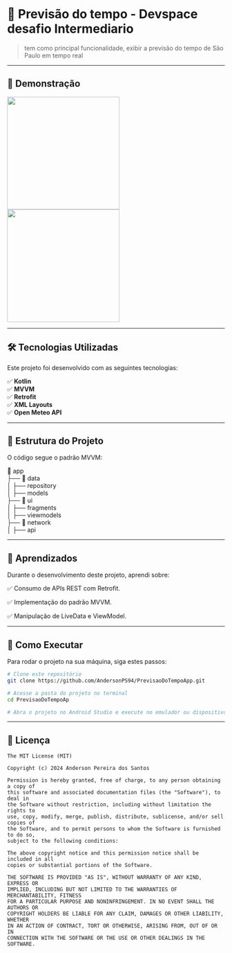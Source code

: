 # 📱 Previsão do tempo - Devspace desafio Intermediario

>tem como principal funcionalidade, exibir a previsão do tempo de São Paulo em tempo real

---

## 📸 Demonstração  


<img src="https://github.com/user-attachments/assets/118cdadc-7f63-4406-9169-fe7a9e045ffd" width="260">

<img src="https://github.com/user-attachments/assets/a2182c47-f655-4ec9-826c-cc627c1e153e" width="260">

---

## 🛠️ Tecnologias Utilizadas  
Este projeto foi desenvolvido com as seguintes tecnologias:  

✅ **Kotlin**  
✅ **MVVM**  
✅ **Retrofit**  
✅ **XML Layouts**  
✅ **Open Meteo API**

---

## 📂 Estrutura do Projeto
O código segue o padrão MVVM:

📂 app  
 ├── 📂 data  
 │   ├── repository  
 │   ├── models  
 ├── 📂 ui  
 │   ├── fragments  
 │   ├── viewmodels  
 ├── 📂 network  
 │   ├── api  

---

## 📄 Aprendizados
Durante o desenvolvimento deste projeto, aprendi sobre:

✅ Consumo de APIs REST com Retrofit.

✅ Implementação do padrão MVVM.

✅ Manipulação de LiveData e ViewModel.

---

## 🚀 Como Executar  

Para rodar o projeto na sua máquina, siga estes passos:  

```bash
# Clone este repositório
git clone https://github.com/AndersonPS94/PrevisaoDoTempoApp.git

# Acesse a pasta do projeto no terminal
cd PrevisaoDoTempoAp

# Abra o projeto no Android Studio e execute no emulador ou dispositivo real.
```

---

## 📜 Licença
```
The MIT License (MIT)

Copyright (c) 2024 Anderson Pereira dos Santos

Permission is hereby granted, free of charge, to any person obtaining a copy of
this software and associated documentation files (the "Software"), to deal in
the Software without restriction, including without limitation the rights to
use, copy, modify, merge, publish, distribute, sublicense, and/or sell copies of
the Software, and to permit persons to whom the Software is furnished to do so,
subject to the following conditions:

The above copyright notice and this permission notice shall be included in all
copies or substantial portions of the Software.

THE SOFTWARE IS PROVIDED "AS IS", WITHOUT WARRANTY OF ANY KIND, EXPRESS OR
IMPLIED, INCLUDING BUT NOT LIMITED TO THE WARRANTIES OF MERCHANTABILITY, FITNESS
FOR A PARTICULAR PURPOSE AND NONINFRINGEMENT. IN NO EVENT SHALL THE AUTHORS OR
COPYRIGHT HOLDERS BE LIABLE FOR ANY CLAIM, DAMAGES OR OTHER LIABILITY, WHETHER
IN AN ACTION OF CONTRACT, TORT OR OTHERWISE, ARISING FROM, OUT OF OR IN
CONNECTION WITH THE SOFTWARE OR THE USE OR OTHER DEALINGS IN THE SOFTWARE.
```
